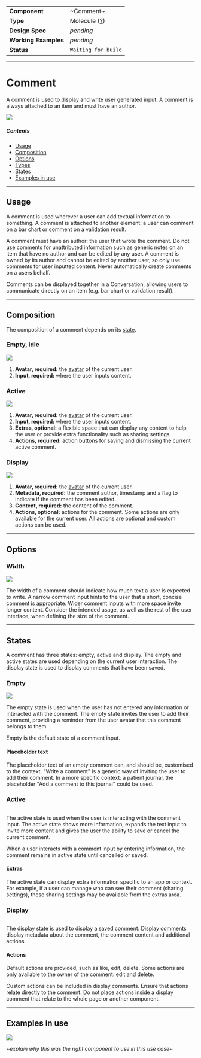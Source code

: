 | |  |
|-------------|------------------|
| **Component** | ~Comment~ |
| **Type** | Molecule ([?](http://atomicdesign.bradfrost.com/chapter-2/))|
| **Design Spec** | *pending* |
| **Working Examples** | *pending* |
| **Status** | `Waiting for build` |

---

# Comment

A comment is used to display and write user generated input. A comment is always attached to an item and must have an author.

![](../images/)

##### Contents

- [Usage](#usage)
- [Composition](#composition)
- [Options](#options)
- [Types](#types)
- [States](#states)
- [Examples in use](#examples-in-use)

---

## Usage

A comment is used wherever a user can add textual information to something. A comment is attached to another element: a user can comment on a bar chart or comment on a validation result.

A comment must have an author: the user that wrote the comment. Do not use comments for unattributed information such as generic notes on an item that have no author and can be edited by any user. A comment is owned by its author and cannot be edited by another user, so only use comments for user inputted content. Never automatically create comments on a users behalf.

Comments can be displayed together in a Conversation, allowing users to communicate directly on an item (e.g. bar chart or validation result).

---

## Composition

The composition of a comment depends on its [state](#states).

### Empty, idle 

![](../images/composition.png)

1. **Avatar, required:** the [avatar](../atoms/avatar.md) of the current user.
2. **Input, required:** where the user inputs content.

### Active

![](../images/composition.png)

1. **Avatar, required:** the [avatar](../atoms/avatar.md) of the current user.
2. **Input, required:** where the user inputs content.
3. **Extras, optional:** a flexible space that can display any content to help the user or provide extra functionality such as sharing settings.
4. **Actions, required:** action buttons for saving and dismissing the current active comment.

### Display

![](../images/composition.png)

1. **Avatar, required:** the [avatar](../atoms/avatar.md) of the current user.
2. **Metadata, required:** the comment author, timestamp and a flag to indicate if the comment has been edited.
3. **Content, required:** the content of the comment.
4. **Actions, optional:** actions for the comment. Some actions are only available for the current user. All actions are optional and custom actions can be used.

---

## Options

### Width

![](../images/.png)

The width of a comment should indicate how much text a user is expected to write. A narrow comment input hints to the user that a short, concise comment is appropriate. Wider comment inputs with more space invite longer content. Consider the intended usage, as well as the rest of the user interface, when defining the size of the comment.

---

## States

A comment has three states: empty, active and display. The empty and active states are used depending on the current user interaction. The display state is used to display comments that have been saved.

### Empty

![](../images/.png)

The empty state is used when the user has not entered any information or interacted with the comment. The empty state invites the user to add their comment, providing a reminder from the user avatar that this comment belongs to them. 

Empty is the default state of a comment input.

#### Placeholder text

The placeholder text of an empty comment can, and should be, customised to the context. "Write a comment" is a generic way of inviting the user to add their comment. In a more specific context: a patient journal, the placeholder "Add a comment to this journal" could be used.

### Active

![]()

The active state is used when the user is interacting with the comment input. The active state shows more information, expands the text input to invite more content and gives the user the ability to save or cancel the current comment.

When a user interacts with a comment input by entering information, the comment remains in active state until cancelled or saved.

#### Extras
The active state can display extra information specific to an app or context. For example, if a user can manage who can see their comment (sharing settings), these sharing settings may be available from the extras area. 

### Display

![]()

The display state is used to display a saved comment. Display comments display metadata about the comment, the comment content and additional actions. 

#### Actions
Default actions are provided, such as like, edit, delete. Some actions are only available to the owner of the comment: edit and delete.

Custom actions can be included in display comments. Ensure that actions relate directly to the comment. Do not place actions inside a display comment that relate to the whole page or another component.

---

## Examples in use

![](../images/-example.png)

*~explain why this was the right component to use in this use case~*
